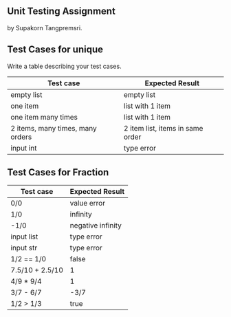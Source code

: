 ## Unit Testing Assignment

by Supakorn Tangpremsri.


## Test Cases for unique

Write a table describing your test cases.

| Test case              |  Expected Result    |
|------------------------|---------------------|
| empty list             |  empty list         |
| one item               |  list with 1 item   |
| one item many times    |  list with 1 item   |
| 2 items, many times, many orders | 2 item list, items in same order  |
| input int              |  type error         |


## Test Cases for Fraction

| Test case              |  Expected Result    |
|------------------------|---------------------|
| 0/0                    |  value error        |
| 1/0                    |  infinity           |
| -1/0                   |  negative infinity  |
| input list             |  type error         |
| input str              |  type error         |
| 1/2 == 1/0             |  false              |
|7.5/10 + 2.5/10         |  1                  |
|4/9 * 9/4               |  1                  |
|3/7 - 6/7               |  -3/7               |
|1/2 > 1/3               |  true               |